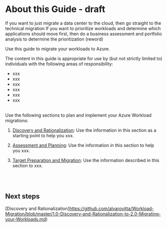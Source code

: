 # About this Guide - draft

If you want to just migrate a data center to the cloud, then go straight to the technical migration
If you want to prioritize workloads and determine which applications should move first, then do a business assessment and portfolio analysis to determine the prioritization (reword)

Use this guide to migrate your workloads to Azure.

The content in this guide is appropriate for use by (but not strictly limited to) individuals with the following areas of responsibility:

- xxx
- xxx
- xxx
- xxx
- xxx
- xxx


<br />
Use the following sections to plan and implement your Azure Workload migrations:

1. [Discovery and Rationalization](https://github.com/alvarovitta/Workload-Migration/blob/master/1.0-Discovery-and-Rationalization-to-2.0-Migrating-your-Workloads.md): Use the information in this section as a starting point to help you xxx.

2. [Assessment and Planning](https://github.com/alvarovitta/Workload-Migration/blob/master/2.0-Assessment-and-Planning.md): Use the information in this section to help you xxx.

3. [Target Preparation and Migration](https://github.com/alvarovitta/Workload-Migration/blob/master/3.0-Target-Preparation-and-Migration.md): Use the information described in this section to xxx.


<br />
<br />

## Next steps

[Discovery and Rationalization]https://github.com/alvarovitta/Workload-Migration/blob/master/1.0-Discovery-and-Rationalization-to-2.0-Migrating-your-Workloads.md)
